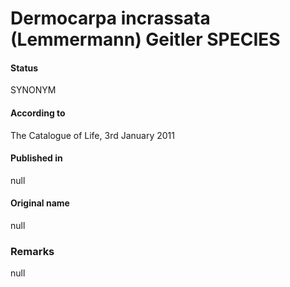 Dermocarpa incrassata (Lemmermann) Geitler SPECIES
=======

#### Status
SYNONYM

#### According to
The Catalogue of Life, 3rd January 2011

#### Published in
null

#### Original name
null

### Remarks
null